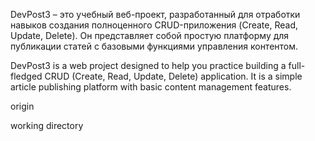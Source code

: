 DevPost3 – это учебный веб-проект, разработанный для отработки навыков создания полноценного CRUD-приложения (Create, Read, Update, Delete). Он представляет собой простую платформу для публикации статей с базовыми функциями управления контентом.

DevPost3 is a web project designed to help you practice building a full-fledged CRUD (Create, Read, Update, Delete) application. It is a simple article publishing platform with basic content management features.

origin

working directory